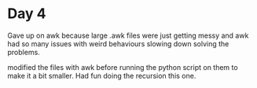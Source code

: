 # Day 4

Gave up on awk because large .awk files were just getting messy and awk had so many issues with weird behaviours slowing down solving the problems.

modified the files with awk before running the python script on them to make it a bit smaller. Had fun doing the recursion this one.

